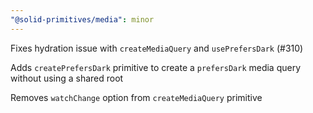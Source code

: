 ```yaml
---
"@solid-primitives/media": minor
---
```


Fixes hydration issue with `createMediaQuery` and `usePrefersDark` (#310)

Adds `createPrefersDark` primitive to create a `prefersDark` media query without using a shared root

Removes `watchChange` option from `createMediaQuery` primitive
